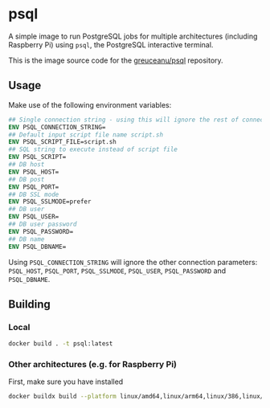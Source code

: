 # psql

A simple image to run PostgreSQL jobs for multiple architectures (including Raspberry Pi) using ```psql```, the PostgreSQL interactive terminal.

This is the image source code for the [greuceanu/psql](https://hub.docker.com/r/greuceanu/psql) repository.

## Usage

Make use of the following environment variables:

```dockerfile
## Single connection string - using this will ignore the rest of connection parameters
ENV PSQL_CONNECTION_STRING=
## Default input script file name script.sh
ENV PSQL_SCRIPT_FILE=script.sh
## SQL string to execute instead of script file
ENV PSQL_SCRIPT=
## DB host
ENV PSQL_HOST=
## DB post
ENV PSQL_PORT=
## DB SSL mode
ENV PSQL_SSLMODE=prefer
## DB user
ENV PSQL_USER=
## DB user password
ENV PSQL_PASSWORD=
## DB name
ENV PSQL_DBNAME=
```

Using ```PSQL_CONNECTION_STRING``` will ignore the other connection parameters: ```PSQL_HOST```, ```PSQL_PORT```,
```PSQL_SSLMODE```, ```PSQL_USER```, ```PSQL_PASSWORD``` and ```PSQL_DBNAME```.

## Building

### Local

```bash
docker build . -t psql:latest
```

### Other architectures (e.g. for Raspberry Pi)

First, make sure you have installed

```bash
docker buildx build --platform linux/amd64,linux/arm64,linux/386,linux/arm/v7,linux/arm/v6 --build-arg ALPINE_VERSION=latest -t greuceanu/psql:latest .
```
